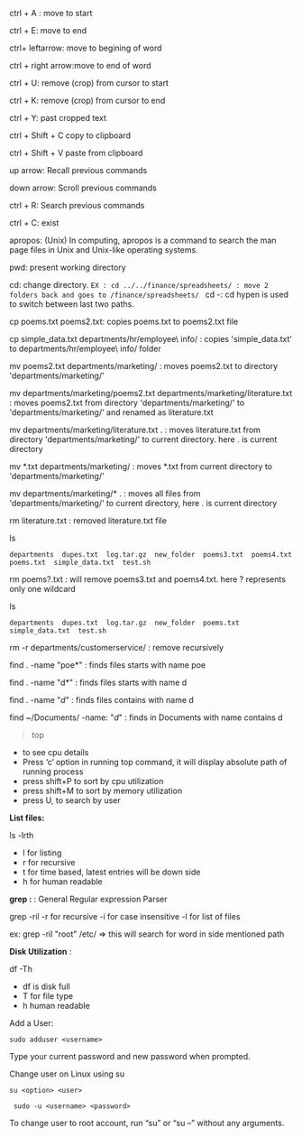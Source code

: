 

ctrl + A :		move to start 

ctrl + E:     move to end

ctrl+ leftarrow:	move to begining of word

ctrl + right arrow:move to end of word


ctrl + U:		remove (crop) from cursor to start

ctrl + K:		remove (crop) from cursor to end

ctrl + Y: 		past cropped text

ctrl + Shift + C    copy to clipboard

ctrl + Shift + V	paste from clipboard

up arrow:		Recall previous commands

down arrow:	Scroll previous commands

ctrl + R:		Search previous commands

ctrl + C:		exist

apropos:  (Unix) In computing, apropos is a command to search the man page files in Unix and Unix-like operating systems. 


pwd: present working directory

cd: change directory. 
	```
	EX : cd ../../finance/spreadsheets/ : move 2 folders back and goes to /finance/spreadsheets/ 
	```
cd -: cd hypen is used to switch between last two paths.

cp poems.txt poems2.txt: copies poems.txt to  poems2.txt file

cp simple_data.txt departments/hr/employee\ info/ : copies 'simple_data.txt' to departments/hr/employee\ info/ folder

mv poems2.txt departments/marketing/ : moves poems2.txt to directory 'departments/marketing/'

mv departments/marketing/poems2.txt departments/marketing/literature.txt : moves poems2.txt from directory 'departments/marketing/' to 'departments/marketing/' and renamed as literature.txt 

mv departments/marketing/literature.txt . : moves literature.txt from directory 'departments/marketing/' to current directory. here . is current directory

mv *.txt departments/marketing/ :  moves *.txt from current directory to  'departments/marketing/' 

mv departments/marketing/* . :  moves all files  from  'departments/marketing/'  to current directory, here . is current directory

rm literature.txt : removed literature.txt  file

ls
```
departments  dupes.txt  log.tar.gz  new_folder  poems3.txt  poems4.txt  poems.txt  simple_data.txt  test.sh
```

rm poems?.txt : will remove poems3.txt and poems4.txt. here ? represents only one wildcard

ls
```
departments  dupes.txt  log.tar.gz  new_folder  poems.txt  simple_data.txt  test.sh
```


rm -r departments/customerservice/ : remove recursively 

find . -name "poe*" : finds files starts with name poe 

find . -name "d*"   : finds files starts with name d 

find . -name "*d*"  : finds files contains with name d

find ~/Documents/ -name: "*d*" : finds in Documents with name contains d



> top   
- to see cpu details
- Press ‘c‘ option in running top command, it will display absolute path of running process
- press shift+P to sort by cpu utilization
- press shift+M to sort by memory utilization
- press U, to search by user


**List files:**

ls -lrth
- l for listing 
- r for recursive
- t for time based, latest entries will be down side
- h for human readable


**grep :** : General Regular expression Parser

grep -ril 
 -r for recursive
 -i for case insensitive
 -l for list of files
 
 ex: grep -ril "root" /etc/   => this will search for word in side mentioned path
 
 
 **Disk Utilization** : 
 
 df -Th
  - df is disk full
  - T for file type 
  - h human readable
  


Add a User:

	sudo adduser <username>
	
Type your current password and new password when prompted.
	
Change user on Linux using su

	su <option> <user>
	
	 sudo -u <username> <password>
	 

To change user to root account, run “su” or “su –” without any arguments.


	
